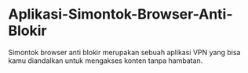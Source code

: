 # Aplikasi-Simontok-Browser-Anti-Blokir
Simontok browser anti blokir merupakan sebuah aplikasi VPN yang bisa kamu diandalkan untuk mengakses konten tanpa hambatan. 
